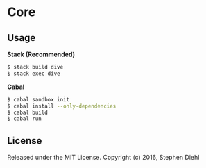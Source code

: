 Core
====

Usage
-----

**Stack (Recommended)**

```bash
$ stack build dive
$ stack exec dive
```

**Cabal**

```bash
$ cabal sandbox init
$ cabal install --only-dependencies
$ cabal build
$ cabal run
```

License
-------

Released under the MIT License.
Copyright (c) 2016, Stephen Diehl
